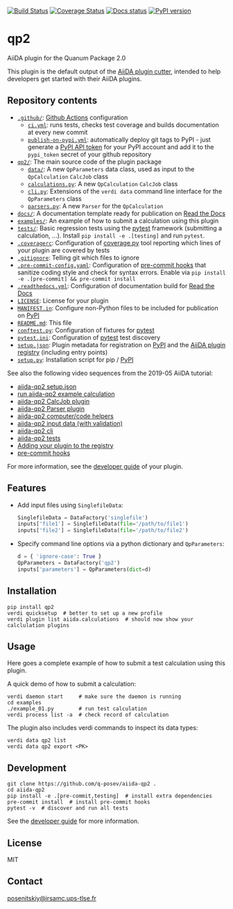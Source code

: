 [![Build Status](https://github.com/TREX-CoE/aiida-qp2/workflows/ci/badge.svg?branch=master)](https://github.com/q-posev/aiida-qp2/actions)
[![Coverage Status](https://coveralls.io/repos/github/TREX-CoE/aiida-qp2/badge.svg?branch=master)](https://coveralls.io/github/q-posev/aiida-qp2?branch=master)
[![Docs status](https://readthedocs.org/projects/qp2/badge)](http://qp2.readthedocs.io/)
[![PyPI version](https://badge.fury.io/py/qp2.svg)](https://badge.fury.io/py/qp2)

# qp2

AiiDA plugin for the Quanum Package 2.0

This plugin is the default output of the
[AiiDA plugin cutter](https://github.com/aiidateam/aiida-plugin-cutter),
intended to help developers get started with their AiiDA plugins.

## Repository contents

* [`.github/`](.github/): [Github Actions](https://github.com/features/actions) configuration
  * [`ci.yml`](.github/workflows/ci.yml): runs tests, checks test coverage and builds documentation at every new commit
  * [`publish-on-pypi.yml`](.github/workflows/publish-on-pypi.yml): automatically deploy git tags to PyPI - just generate a [PyPI API token](https://pypi.org/help/#apitoken) for your PyPI account and add it to the `pypi_token` secret of your github repository
* [`qp2/`](qp2/): The main source code of the plugin package
  * [`data/`](qp2/data/): A new `QpParameters` data class, used as input to the `QpCalculation` `CalcJob` class
  * [`calculations.py`](qp2/calculations.py): A new `QpCalculation` `CalcJob` class
  * [`cli.py`](qp2/cli.py): Extensions of the `verdi data` command line interface for the `QpParameters` class
  * [`parsers.py`](qp2/parsers.py): A new `Parser` for the `QpCalculation`
* [`docs/`](docs/): A documentation template ready for publication on [Read the Docs](http://aiida-qp2.readthedocs.io/en/latest/)
* [`examples/`](examples/): An example of how to submit a calculation using this plugin
* [`tests/`](tests/): Basic regression tests using the [pytest](https://docs.pytest.org/en/latest/) framework (submitting a calculation, ...). Install `pip install -e .[testing]` and run `pytest`.
* [`.coveragerc`](.coveragerc): Configuration of [coverage.py](https://coverage.readthedocs.io/en/latest) tool reporting which lines of your plugin are covered by tests
* [`.gitignore`](.gitignore): Telling git which files to ignore
* [`.pre-commit-config.yaml`](.pre-commit-config.yaml): Configuration of [pre-commit hooks](https://pre-commit.com/) that sanitize coding style and check for syntax errors. Enable via `pip install -e .[pre-commit] && pre-commit install`
* [`.readthedocs.yml`](.readthedocs.yml): Configuration of documentation build for [Read the Docs](https://readthedocs.org/)
* [`LICENSE`](LICENSE): License for your plugin
* [`MANIFEST.in`](MANIFEST.in): Configure non-Python files to be included for publication on [PyPI](https://pypi.org/)
* [`README.md`](README.md): This file
* [`conftest.py`](conftest.py): Configuration of fixtures for [pytest](https://docs.pytest.org/en/latest/)
* [`pytest.ini`](pytest.ini): Configuration of [pytest](https://docs.pytest.org/en/latest/) test discovery
* [`setup.json`](setup.json): Plugin metadata for registration on [PyPI](https://pypi.org/) and the [AiiDA plugin registry](https://aiidateam.github.io/aiida-registry/) (including entry points)
* [`setup.py`](setup.py): Installation script for pip / [PyPI](https://pypi.org/)


See also the following video sequences from the 2019-05 AiiDA tutorial:

 * [aiida-qp2 setup.json](https://www.youtube.com/watch?v=2CxiuiA1uVs&t=240s)
 * [run aiida-qp2 example calculation](https://www.youtube.com/watch?v=2CxiuiA1uVs&t=403s)
 * [aiida-qp2 CalcJob plugin](https://www.youtube.com/watch?v=2CxiuiA1uVs&t=685s)
 * [aiida-qp2 Parser plugin](https://www.youtube.com/watch?v=2CxiuiA1uVs&t=936s)
 * [aiida-qp2 computer/code helpers](https://www.youtube.com/watch?v=2CxiuiA1uVs&t=1238s)
 * [aiida-qp2 input data (with validation)](https://www.youtube.com/watch?v=2CxiuiA1uVs&t=1353s)
 * [aiida-qp2 cli](https://www.youtube.com/watch?v=2CxiuiA1uVs&t=1621s)
 * [aiida-qp2 tests](https://www.youtube.com/watch?v=2CxiuiA1uVs&t=1931s)
 * [Adding your plugin to the registry](https://www.youtube.com/watch?v=760O2lDB-TM&t=112s)
 * [pre-commit hooks](https://www.youtube.com/watch?v=760O2lDB-TM&t=333s)

For more information, see the [developer guide](https://aiida-qp2.readthedocs.io/en/latest/developer_guide) of your plugin.


## Features

 * Add input files using `SinglefileData`:
   ```python
   SinglefileData = DataFactory('singlefile')
   inputs['file1'] = SinglefileData(file='/path/to/file1')
   inputs['file2'] = SinglefileData(file='/path/to/file2')
   ```

 * Specify command line options via a python dictionary and `QpParameters`:
   ```python
   d = { 'ignore-case': True }
   QpParameters = DataFactory('qp2')
   inputs['parameters'] = QpParameters(dict=d)
   ```

## Installation

```shell
pip install qp2
verdi quicksetup  # better to set up a new profile
verdi plugin list aiida.calculations  # should now show your calclulation plugins
```

## Usage

Here goes a complete example of how to submit a test calculation using this plugin.

A quick demo of how to submit a calculation:
```shell
verdi daemon start     # make sure the daemon is running
cd examples
./example_01.py        # run test calculation
verdi process list -a  # check record of calculation
```

The plugin also includes verdi commands to inspect its data types:
```shell
verdi data qp2 list
verdi data qp2 export <PK>
```

## Development

```shell
git clone https://github.com/q-posev/aiida-qp2 .
cd aiida-qp2
pip install -e .[pre-commit,testing]  # install extra dependencies
pre-commit install  # install pre-commit hooks
pytest -v  # discover and run all tests
```

See the [developer guide](http://qp2.readthedocs.io/en/latest/developer_guide/index.html) for more information.

## License

MIT

## Contact

posenitskiy@irsamc.ups-tlse.fr
